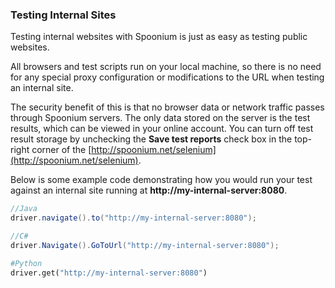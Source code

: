 ### Testing Internal Sites

Testing internal websites with Spoonium is just as easy as testing public websites.

All browsers and test scripts run on your local machine, so there is no need for any special proxy configuration or modifications to the URL when testing an internal site.  

The security benefit of this is that no browser data or network traffic passes through Spoonium servers. The only data stored on the server is the test results, which can be viewed in your online account. You can turn off test result storage by unchecking the **Save test reports** check box in the top-right corner of the [http://spoonium.net/selenium](http://spoonium.net/selenium). 

Below is some example code demonstrating how you would run your test against an internal site running at **http://my-internal-server:8080**.

```java
//Java
driver.navigate().to("http://my-internal-server:8080");
```

```csharp
//C#
driver.Navigate().GoToUrl("http://my-internal-server:8080");
```

```python
#Python
driver.get("http://my-internal-server:8080")
```